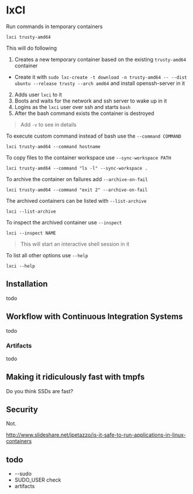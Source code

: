 
# lxCI

Run commands in temporary containers

    lxci trusty-amd64

This will do following

1. Creates a new temporary container based on the existing `trusty-amd64` container
  - Create it with `sudo lxc-create -t download -n trusty-amd64 -- --dist ubuntu --release trusty --arch amd64` and install openssh-server in it
2. Adds user `lxci` to it
3. Boots and waits for the network and ssh server to wake up in it
4. Logins as the `lxci` user over ssh and starts `bash`
5. After the bash command exists the container is destroyed

> Add `-v` to see in details

To execute custom command instead of bash use the `--command COMMAND`

    lxci trusty-amd64 --command hostname

To copy files to the container workspace use `--sync-workspace PATH`

    lxci trusty-amd64 --command "ls -l" --sync-workspace .

To archive the container on failures add `--archive-on-fail`

    lxci trusty-amd64 --command "exit 2" --archive-on-fail

The archived containers can be listed with `--list-archive`

    lxci --list-archive

To inspect the archived container use `--inspect`

    lxci --inspect NAME

> This will start an interactive shell session in it

To list all other options use `--help`

    lxci --help

## Installation

todo

## Workflow with Continuous Integration Systems

todo

### Artifacts

todo

## Making it ridiculously fast with tmpfs

Do you think SSDs are fast?

## Security

Not.

http://www.slideshare.net/jpetazzo/is-it-safe-to-run-applications-in-linux-containers

## todo

- --sudo
- SUDO\_USER check
- artifacts

